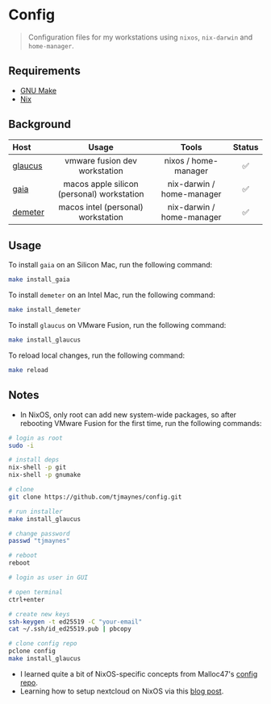 # Config
> Configuration files for my workstations using `nixos`, `nix-darwin` and `home-manager`.

## Requirements

- [GNU Make](https://www.gnu.org/software/make/)
- [Nix](https://nixos.org/download.html)

## Background

| Host                                                  | Usage                                       | Tools                      | Status |
| :---------------------------------------------------- | :-----------------------------------------: | :------------------------: | :----: |
| [glaucus](https://en.wikipedia.org/wiki/Glaucus)      | vmware fusion dev workstation               | nixos / home-manager       | ✅ |
| [gaia](https://en.wikipedia.org/wiki/Gaia)            | macos apple silicon (personal) workstation  | nix-darwin / home-manager  | ✅ |
| [demeter](https://en.wikipedia.org/wiki/Demeter)      | macos intel (personal) workstation          | nix-darwin / home-manager  | ✅ |

## Usage
To install `gaia` on an Silicon Mac, run the following command:
```bash
make install_gaia
```

To install `demeter` on an Intel Mac, run the following command:
```bash
make install_demeter
```

To install `glaucus` on VMware Fusion, run the following command:
```bash
make install_glaucus
```

To reload local changes, run the following command:
```bash
make reload
```

## Notes
- In NixOS, only root can add new system-wide packages, so after rebooting VMware Fusion for the first time, run the following commands:
```bash
# login as root
sudo -i

# install deps
nix-shell -p git
nix-shell -p gnumake

# clone
git clone https://github.com/tjmaynes/config.git

# run installer
make install_glaucus

# change password
passwd "tjmaynes"

# reboot
reboot

# login as user in GUI

# open terminal
ctrl+enter

# create new keys
ssh-keygen -t ed25519 -C "your-email"
cat ~/.ssh/id_ed25519.pub | pbcopy

# clone config repo
pclone config
make install_glaucus
```
- I learned quite a bit of NixOS-specific concepts from Malloc47's [config repo](https://github.com/malloc47/config).
- Learning how to setup nextcloud on NixOS via this [blog post](https://jacobneplokh.com/how-to-setup-nextcloud-on-nixos/).
